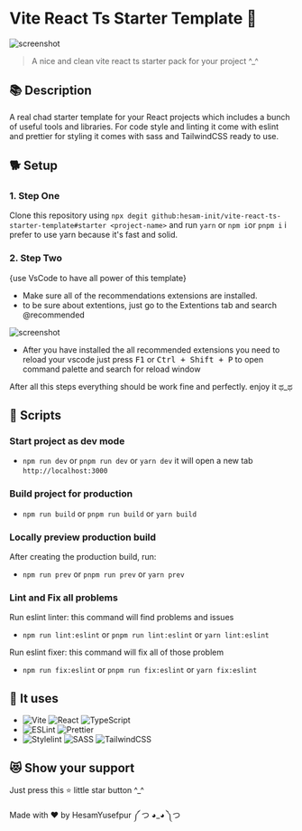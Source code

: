 # Vite React Ts Starter Template 🗿

![screenshot](./screenshots/app-preview.png)

> A nice and clean vite react ts starter pack for your project ^\_^

## 📚 Description

A real chad starter template for your React projects which includes a bunch of useful tools and libraries. For code style and linting it come with eslint and prettier for styling it comes with sass and TailwindCSS ready to use.

## 🐕 Setup

### 1. Step One

Clone this repository using `npx degit github:hesam-init/vite-react-ts-starter-template#starter <project-name>` and run `yarn` or `npm i`or `pnpm i` i prefer to use yarn because it's fast and solid.

### 2. Step Two

{use VsCode to have all power of this template}

- Make sure all of the recommendations extensions are installed.
- to be sure about extentions, just go to the Extentions tab and search @recommended

![screenshot](./screenshots/extentions.png)

- After you have installed the all recommended extensions you need to reload your vscode just press <kbd>F1</kbd> or <kbd>Ctrl + Shift + P</kbd> to open command palette and search for reload window

After all this steps everything should be work fine and perfectly. enjoy it ಥ_ಥ

## 🧩 Scripts

### Start project as dev mode

- `npm run dev` or `pnpm run dev` or `yarn dev` it will open a new tab `http://localhost:3000`

### Build project for production

- `npm run build` or `pnpm run build` or `yarn build`

### Locally preview production build

After creating the production build, run:

- `npm run prev` or `pnpm run prev` or `yarn prev`

### Lint and Fix all problems

Run eslint linter: this command will find problems and issues

- `npm run lint:eslint` or `pnpm run lint:eslint` or `yarn lint:eslint`

Run eslint fixer: this command will fix all of those problem

- `npm run fix:eslint` or `pnpm run fix:eslint` or `yarn fix:eslint`

## 🚀 It uses

- ![Vite](https://img.shields.io/badge/-Vite-646CFF?logo=vite&logoColor=white&style=for-the-badge) ![React](https://img.shields.io/badge/-React-61DAFB?logo=react&logoColor=white&style=for-the-badge) ![TypeScript](https://shields.io/badge/TypeScript-3178C6?logo=TypeScript&logoColor=FFF&style=for-the-badge)
- ![ESLint](https://img.shields.io/badge/ESLint-4B3263?style=for-the-badge&logo=eslint&logoColor=white)
  ![Prettier](https://img.shields.io/badge/-Prettier-F7B93E?logo=prettier&logoColor=white&style=for-the-badge)
- ![Stylelint](https://img.shields.io/badge/-Stylelint-263238?logo=stylelint&logoColor=white&style=for-the-badge)
  ![SASS](https://img.shields.io/badge/SASS-hotpink.svg?style=for-the-badge&logo=SASS&logoColor=white)
  ![TailwindCSS](https://img.shields.io/badge/tailwindcss-%2338B2AC.svg?style=for-the-badge&logo=tailwind-css&logoColor=white)

## 😻 Show your support

Just press this ⭐️ little star button ^\_^

Made with ❤️ by HesamYusefpur ༼ つ ◕_◕ ༽つ

